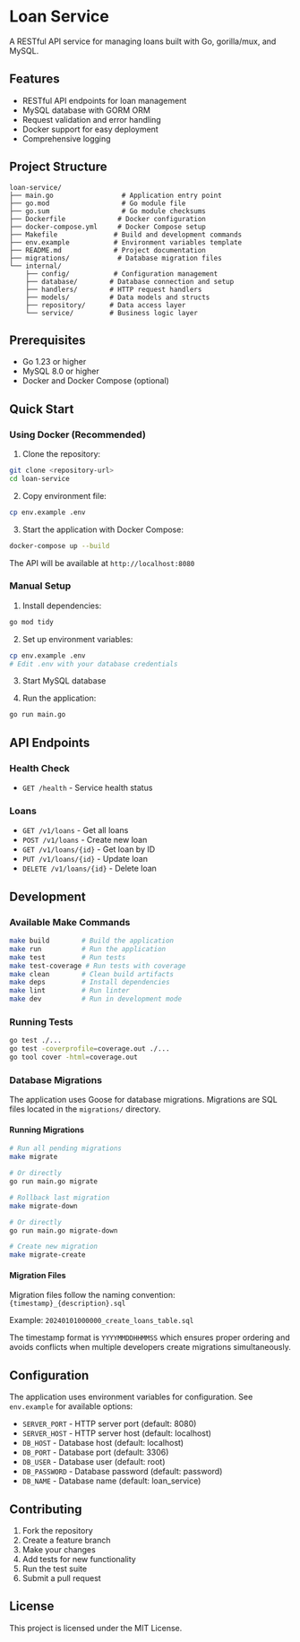 # Loan Service

A RESTful API service for managing loans built with Go, gorilla/mux, and MySQL.

## Features

- RESTful API endpoints for loan management
- MySQL database with GORM ORM
- Request validation and error handling
- Docker support for easy deployment
- Comprehensive logging

## Project Structure

```
loan-service/
├── main.go                 # Application entry point
├── go.mod                  # Go module file
├── go.sum                  # Go module checksums
├── Dockerfile             # Docker configuration
├── docker-compose.yml     # Docker Compose setup
├── Makefile              # Build and development commands
├── env.example           # Environment variables template
├── README.md             # Project documentation
├── migrations/            # Database migration files
└── internal/
    ├── config/           # Configuration management
    ├── database/        # Database connection and setup
    ├── handlers/        # HTTP request handlers
    ├── models/          # Data models and structs
    ├── repository/      # Data access layer
    └── service/         # Business logic layer
```

## Prerequisites

- Go 1.23 or higher
- MySQL 8.0 or higher
- Docker and Docker Compose (optional)

## Quick Start

### Using Docker (Recommended)

1. Clone the repository:
```bash
git clone <repository-url>
cd loan-service
```

2. Copy environment file:
```bash
cp env.example .env
```

3. Start the application with Docker Compose:
```bash
docker-compose up --build
```

The API will be available at `http://localhost:8080`

### Manual Setup

1. Install dependencies:
```bash
go mod tidy
```

2. Set up environment variables:
```bash
cp env.example .env
# Edit .env with your database credentials
```

3. Start MySQL database

4. Run the application:
```bash
go run main.go
```

## API Endpoints

### Health Check
- `GET /health` - Service health status

### Loans
- `GET /v1/loans` - Get all loans
- `POST /v1/loans` - Create new loan
- `GET /v1/loans/{id}` - Get loan by ID
- `PUT /v1/loans/{id}` - Update loan
- `DELETE /v1/loans/{id}` - Delete loan

## Development

### Available Make Commands

```bash
make build        # Build the application
make run          # Run the application
make test         # Run tests
make test-coverage # Run tests with coverage
make clean        # Clean build artifacts
make deps         # Install dependencies
make lint         # Run linter
make dev          # Run in development mode
```

### Running Tests

```bash
go test ./...
go test -coverprofile=coverage.out ./...
go tool cover -html=coverage.out
```

### Database Migrations

The application uses Goose for database migrations. Migrations are SQL files located in the `migrations/` directory.

#### Running Migrations

```bash
# Run all pending migrations
make migrate

# Or directly
go run main.go migrate

# Rollback last migration
make migrate-down

# Or directly
go run main.go migrate-down

# Create new migration
make migrate-create
```

#### Migration Files

Migration files follow the naming convention: `{timestamp}_{description}.sql`

Example: `20240101000000_create_loans_table.sql`

The timestamp format is `YYYYMMDDHHMMSS` which ensures proper ordering and avoids conflicts when multiple developers create migrations simultaneously.

## Configuration

The application uses environment variables for configuration. See `env.example` for available options:

- `SERVER_PORT` - HTTP server port (default: 8080)
- `SERVER_HOST` - HTTP server host (default: localhost)
- `DB_HOST` - Database host (default: localhost)
- `DB_PORT` - Database port (default: 3306)
- `DB_USER` - Database user (default: root)
- `DB_PASSWORD` - Database password (default: password)
- `DB_NAME` - Database name (default: loan_service)


## Contributing

1. Fork the repository
2. Create a feature branch
3. Make your changes
4. Add tests for new functionality
5. Run the test suite
6. Submit a pull request

## License

This project is licensed under the MIT License.
